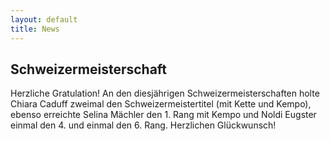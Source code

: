 ```yaml
---
layout: default
title: News
---
```


## Schweizermeisterschaft

Herzliche Gratulation!
An den diesjährigen Schweizermeisterschaften holte Chiara Caduff zweimal den Schweizermeistertitel (mit Kette und Kempo), ebenso erreichte Selina Mächler den 1. Rang mit Kempo und Noldi Eugster einmal den 4. und einmal den 6. Rang. 
Herzlichen Glückwunsch!
<br>